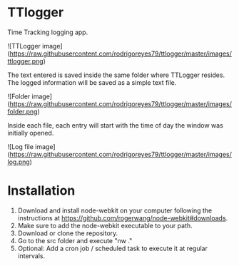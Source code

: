 TTlogger
========

Time Tracking logging app. 

![TTLogger image]
(https://raw.githubusercontent.com/rodrigoreyes79/ttlogger/master/images/ttlogger.png)

The text entered is saved inside the same folder where TTLogger resides. The logged information will be saved as a simple text file.

![Folder image]
(https://raw.githubusercontent.com/rodrigoreyes79/ttlogger/master/images/folder.png)

Inside each file, each entry will start with the time of day the window was initially opened.

![Log file image]
(https://raw.githubusercontent.com/rodrigoreyes79/ttlogger/master/images/log.png)

# Installation
1. Download and install node-webkit on your computer following the instructions at https://github.com/rogerwang/node-webkit#downloads.
2. Make sure to add the node-webkit executable to your path.
3. Download or clone the repository.
4. Go to the src folder and execute "nw ."
5. Optional: Add a cron job / scheduled task to execute it at regular intervals.

